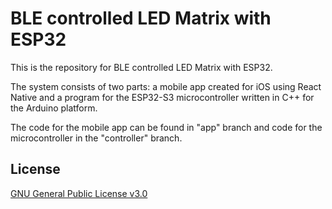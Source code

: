 
# BLE controlled LED Matrix with ESP32

This is the repository for BLE controlled LED Matrix with ESP32. 

The system consists of two parts: a mobile app created for iOS using React Native and a program for the ESP32-S3 microcontroller written in C++ for the Arduino platform. 

The code for the mobile app can be found in "app" branch and code for the microcontroller in the "controller" branch.


## License

[GNU General Public License v3.0](https://choosealicense.com/licenses/gpl-3.0/)

